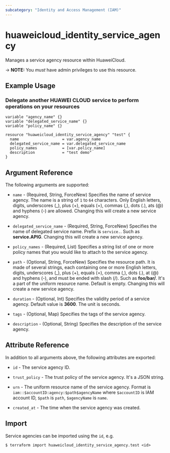 ```yaml
---
subcategory: "Identity and Access Management (IAM)"
---
```


# huaweicloud_identity_service_agency

Manages a service agency resource within HuaweiCloud.

-> **NOTE:** You *must* have admin privileges to use this resource.

## Example Usage

### Delegate another HUAWEI CLOUD service to perform operations on your resources

```hcl
variable "agency_name" {}
variable "delegated_service_name" {}
variable "policy_name" {}

resource "huaweicloud_identity_service_agency" "test" {
  name                   = var.agency_name
  delegated_service_name = var.delegated_service_name
  policy_names           = [var.policy_name]
  description            = "test demo"
}
```

## Argument Reference

The following arguments are supported:

* `name` - (Required, String, ForceNew) Specifies the name of service agency. The name is a string of `1` to `64`
  characters. Only English letters, digits, underscores (_), plus (+), equals (=), commas (,), dots (.), ats (@) and
  hyphens (-) are allowed. Changing this will create a new service agency.

* `delegated_service_name` - (Required, String, ForceNew) Specifies the name of delegated service name.
  Prefix is `service.`. Such as **service.APIG**. Changing this will create a new service agency.

* `policy_names` - (Required, List) Specifies a string list of one or more policy names that you would like to attach to
  the service agency.

* `path` - (Optional, String, ForceNew) Specifies the resource path. It is made of several strings, each containing one
  or more English letters, digits, underscores (_), plus (+), equals (=), comma (,), dots (.), at (@) and hyphens (-),
  and must be ended with slash (/). Such as **foo/bar/**. It's a part of the uniform resource name. Default is empty.
  Changing this will create a new service agency.

* `duration` - (Optional, Int) Specifies the validity period of a service agency.
  Default value is **3600**. The unit is seconds.

* `tags` - (Optional, Map) Specifies the tags of the service agency.

* `description` - (Optional, String) Specifies the description of the service agency.

## Attribute Reference

In addition to all arguments above, the following attributes are exported:

* `id` - The service agency ID.

* `trust_policy` - The trust policy of the service agency. It's a JSON string.

* `urn` - The uniform resource name of the service agency. Format is `iam::$accountID:agency:$path$agencyName` where
  `$accountID` is IAM account ID, `$path` is `path`, `$agencyName` is `name`.

* `created_at` - The time when the service agency was created.

## Import

Service agencies can be imported using the `id`, e.g.

```
$ terraform import huaweicloud_identity_service_agency.test <id>
```
